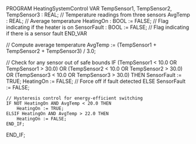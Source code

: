 PROGRAM HeatingSystemControl
VAR
    TempSensor1, TempSensor2, TempSensor3 : REAL; // Temperature readings from three sensors
    AvgTemp : REAL;                               // Average temperature
    HeatingOn : BOOL := FALSE;                     // Flag indicating if the heater is on
    SensorFault : BOOL := FALSE;                   // Flag indicating if there is a sensor fault
END_VAR

// Compute average temperature
AvgTemp := (TempSensor1 + TempSensor2 + TempSensor3) / 3.0;

// Check for any sensor out of safe bounds
IF (TempSensor1 < 10.0 OR TempSensor1 > 30.0) OR 
   (TempSensor2 < 10.0 OR TempSensor2 > 30.0) OR 
   (TempSensor3 < 10.0 OR TempSensor3 > 30.0) THEN
    SensorFault := TRUE;
    HeatingOn := FALSE; // Force off if fault detected
ELSE
    SensorFault := FALSE;

    // Hysteresis control for energy-efficient switching
    IF NOT HeatingOn AND AvgTemp < 20.0 THEN
        HeatingOn := TRUE;
    ELSIF HeatingOn AND AvgTemp > 22.0 THEN
        HeatingOn := FALSE;
    END_IF;
END_IF;
